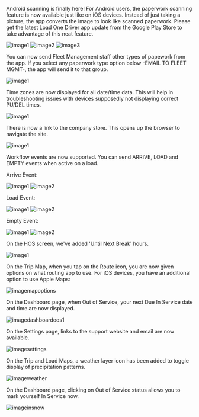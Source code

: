 
Android scanning is finally here!  For Android users, the paperwork scanning feature is now available just like on iOS devices.  Instead of just taking a picture, the app converts the image to look like scanned paperwork.  Please get the latest Load One Driver app update from the Google Play Store to take advantage of this neat feature.

![image1](_media/whatsnew/imageAndroidscan1.png)
![image2](_media/whatsnew/imageAndroidscan.png)
![image3](_media/whatsnew/imageAndroidscan3.png)

You can now send Fleet Management staff other types of papework from the app.  If you select any paperwork type option below -EMAIL TO FLEET MGMT-, the app will send it to that group. 

![image1](_media/whatsnew/imagepwtypes.png)

Time zones are now displayed for all date/time data.  This will help in troubleshooting issues with devices supposedly not displaying correct PU/DEL times.

![image1](_media/whatsnew/imageTMZ.png)

There is now a link to the company store. This opens up the browser to navigate the site.

![image1](_media/whatsnew/imagecostore.png)

Workflow events are now supported.  You can send ARRIVE, LOAD and EMPTY events when active on a load.

Arrive Event:

![image1](_media/messages/imagearrive1.png)
![image2](_media/messages/imagearrive2.png)

Load Event:

![image1](_media/messages/imageload1.png)
![image2](_media/messages/imageload2.png)

Empty Event:

![image1](_media/messages/imageempty1.png)
![image2](_media/messages/imageempty2.png)

On the HOS screen, we've added 'Until Next Break' hours.

![image1](_media/hos/imageHOS2.png)


On the Trip Map, when you tap on the Route icon, you are now given options on what routing app to use.  For iOS devices, you have an additional option to use Apple Maps:

![imagemapoptions](_media/whatsnew/imagemapoptions.png)

On the Dashboard page, when Out of Service, your next Due In Service date and time are now displayed.

![imagedashboardoos1](_media/whatsnew/imagedashboardoos1.png)

On the Settings page, links to the support website and email are now available.

![imagesettings](_media/whatsnew/imagesettings.png)

On the Trip and Load Maps, a weather layer icon has been added to toggle display of precipitation patterns.

![imageweather](_media/whatsnew/imageweather.png)

On the Dashboard page, clicking on Out of Service status allows you to mark yourself In Service now.

![imageinsnow](_media/whatsnew/imageinsnow.png)
